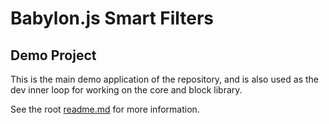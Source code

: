 # Babylon.js Smart Filters

## Demo Project

This is the main demo application of the repository, and is also used as the dev inner loop for working on the core and block library.

See the root [readme.md](../../readme.md) for more information.
